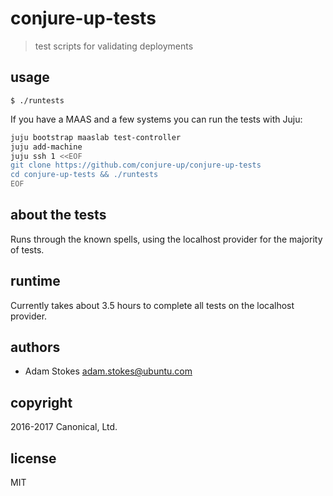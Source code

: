 # conjure-up-tests
> test scripts for validating deployments

## usage

```
$ ./runtests
```

If you have a MAAS and a few systems you can run the tests with Juju:

```bash
juju bootstrap maaslab test-controller
juju add-machine
juju ssh 1 <<EOF
git clone https://github.com/conjure-up/conjure-up-tests
cd conjure-up-tests && ./runtests
EOF
```

## about the tests

Runs through the known spells, using the localhost provider for the majority of tests.

## runtime

Currently takes about 3.5 hours to complete all tests on the localhost provider.


## authors

* Adam Stokes <adam.stokes@ubuntu.com>

## copyright

2016-2017 Canonical, Ltd.

## license

MIT

